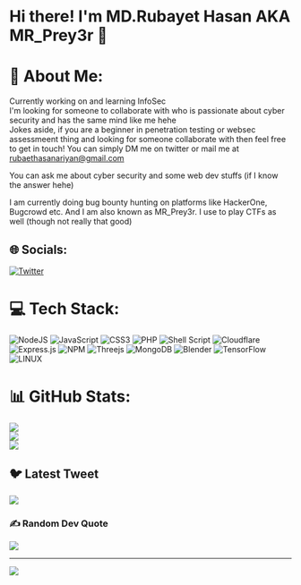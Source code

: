 # Hi there! I'm MD.Rubayet Hasan AKA MR_Prey3r 👋

<!--
**Rubay3t/Rubay3t** is a ✨ _special_ ✨ repository because its `README.md` (this file) appears on your GitHub profile.

Here are some ideas to get you started: -->


# 💫 About Me:
Currently working on and learning InfoSec<br>
I'm looking for someone to collaborate with who is passionate about cyber security and has the same mind like me hehe<br>
Jokes aside, if you are a beginner in penetration testing or websec assessmeent thing and looking for someone collaborate with then feel free to get in touch! You can simply DM me on twitter or mail me at rubaethasanariyan@gmail.com

You can ask me about cyber security and some web dev stuffs (if I know the answer hehe)

I am currently doing bug bounty hunting on platforms like HackerOne, Bugcrowd etc.
And I am also known as MR_Prey3r. I use to play CTFs as well (though not really that good)


## 🌐 Socials:
[![Twitter](https://img.shields.io/badge/Twitter-%231DA1F2.svg?logo=Twitter&logoColor=white)](https://twitter.com/MR_Prey3r) 

# 💻 Tech Stack:
![NodeJS](https://img.shields.io/badge/node.js-6DA55F?style=for-the-badge&logo=node.js&logoColor=white) ![JavaScript](https://img.shields.io/badge/javascript-%23323330.svg?style=for-the-badge&logo=javascript&logoColor=%23F7DF1E) ![CSS3](https://img.shields.io/badge/css3-%231572B6.svg?style=for-the-badge&logo=css3&logoColor=white) ![PHP](https://img.shields.io/badge/php-%23777BB4.svg?style=for-the-badge&logo=php&logoColor=white) ![Shell Script](https://img.shields.io/badge/shell_script-%23121011.svg?style=for-the-badge&logo=gnu-bash&logoColor=white) ![Cloudflare](https://img.shields.io/badge/Cloudflare-F38020?style=for-the-badge&logo=Cloudflare&logoColor=white) ![Express.js](https://img.shields.io/badge/express.js-%23404d59.svg?style=for-the-badge&logo=express&logoColor=%2361DAFB) ![NPM](https://img.shields.io/badge/NPM-%23000000.svg?style=for-the-badge&logo=npm&logoColor=white) ![Threejs](https://img.shields.io/badge/threejs-black?style=for-the-badge&logo=three.js&logoColor=white) ![MongoDB](https://img.shields.io/badge/MongoDB-%234ea94b.svg?style=for-the-badge&logo=mongodb&logoColor=white) ![Blender](https://img.shields.io/badge/blender-%23F5792A.svg?style=for-the-badge&logo=blender&logoColor=white) ![TensorFlow](https://img.shields.io/badge/TensorFlow-%23FF6F00.svg?style=for-the-badge&logo=TensorFlow&logoColor=white) ![LINUX](https://img.shields.io/badge/Linux-FCC624?style=for-the-badge&logo=linux&logoColor=black)
# 📊 GitHub Stats:
![](https://github-readme-stats.vercel.app/api?username=MR-Prey3r&theme=dark&hide_border=false&include_all_commits=false&count_private=false)<br/>
![](https://github-readme-streak-stats.herokuapp.com/?user=MR-Prey3r&theme=dark&hide_border=false)<br/>
![](https://github-readme-stats.vercel.app/api/top-langs/?username=MR-Prey3r&theme=dark&hide_border=false&include_all_commits=false&count_private=false&layout=compact)

## 🐦 Latest Tweet
[![](https://gtce.itsvg.in/api?username=MR_Prey3r)](https://github.com/VishwaGauravIn/github-twitter-card-embed)

### ✍️ Random Dev Quote
![](https://quotes-github-readme.vercel.app/api?type=horizontal&theme=radical)

---

![](https://komarev.com/ghpvc/?username=MR-Prey3r&style=flat-square)

<!-- Proudly created with GPRM ( https://gprm.itsvg.in ) -->
